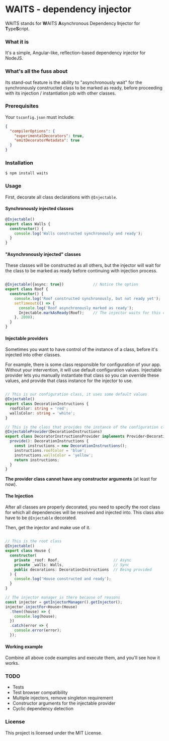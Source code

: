 # WAITS - dependency injector

WAITS stands for **W**AITS **A**synchronous Dependency **I**njector for **T**ype**S**cript.

### What it is

It's a simple, Angular-like, reflection-based dependency injector for NodeJS.

### What's all the fuss about

Its stand-out feature is the ability to "asynchronously wait" for the synchronously constructed class
to be marked as ready, before proceeding with its injection / instantiation job with other classes.

### Prerequisites

Your `tsconfig.json` must include:

```json
{
  "compilerOptions": {
    "experimentalDecorators": true,
    "emitDecoratorMetadata": true  
  }
}
```

### Installation

```
$ npm install waits
```

### Usage

First, decorate all class declarations with `@Injectable`.

#### Synchronously injected classes

```typescript
@Injectable()
export class Walls {
  constructor() {
    console.log('Walls constructed synchronously and ready');
  }
}
```

#### "Asynchronously injected" classes

These classes will be constructed as all others, but the injector will wait for the class
to be marked as ready before continuing with injection process.

```typescript

@Injectable({async: true})             // Notice the option
export class Roof {
  constructor() {
    console.log('Roof constructed synchronously, but not ready yet');
    setTimeout(() => {
      console.log('Roof asynchronously marked as ready');
      Injectable.markAsReady(Roof);    // The injector waits for this call before continuing
    }, 2000);
  }
}
```

#### Injectable providers

Sometimes you want to have control of the instance of a class, before it's
injected into other classes.

For example, there is some class responsible for configuration of your app.
Without your intervention, it will use default configuration values.
Injectable provider lets you manually instantiate that class so you can
override these values, and provide that class instance for the injector to use.

```typescript

// This is our configuration class, it uses some default values
@Injectable()
export class DecorationInstructions {
  roofColor: string = 'red';
  wallsColor: string = 'white';
}

// This is the class that provides the instance of the configuration class
@InjectableProvider(DecorationInstructions)
export class DecoratorInstructionsProvider implements Provider<DecorationInstructions> {
  provide(): DecorationInstructions {
    const instructions = new DecorationInstructions();
    instructions.roofColor = 'blue';
    instructions.wallsColor = 'yellow';
    return instructions;
  }
}
```

**The provider class cannot have any constructor arguments** (at least for now).

#### The Injection

After all classes are properly decorated, you need to specify the root class
for which all dependencies will be resolved and injected into. This class also
have to be `@Injectable` decorated.

Then, get the injector and make use of it.

```typescript

// This is the root class
@Injectable()
export class House {
  constructor(
    private _roof: Roof,                        // Async
    private _walls: Walls,                      // Sync
    public decorations: DecorationInstructions  // Being provided
  ) {
    console.log('House constructed and ready');
  }
}

// The injector manager is there because of reasons
const injector = getInjectorManager().getInjector();
injector.injectFor<House>(House)
  .then((house) => {
    console.log(house);
  })
  .catch(error => {
    console.error(error);
  });

```

#### Working example

Combine all above code examples and execute them, and you'll see how it works.

### TODO

* Tests
* Test browser compatibility
* Multiple injectors, remove singleton requirement
* Constructor arguments for the injectable provider
* Cyclic dependency detection

### License

This project is licensed under the MIT License.
